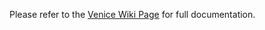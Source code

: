 

Please refer to the [Venice Wiki Page](https://github.com/venicegeo/venice/wiki/Pz-Gateway) for full documentation. 

